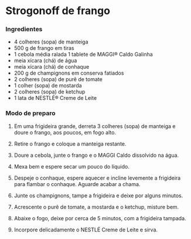 # Strogonoff de frango
### Ingredientes
- 4 colheres (sopa) de manteiga
- 500 g de frango em tiras
- 1 cebola média ralada
1 tablete de MAGGI® Caldo Galinha
- meia xícara (chá) de água
- meia xícara (chá) de conhaque
- 200 g de champignons em conserva fatiados
- 2 colheres (sopa) de purê de tomate
- 1 colher (sopa) de mostarda
- 2 colheres (sopa) de ketchup
- 1 lata de NESTLÉ® Creme de Leite

### Modo de preparo
 1. Em uma frigideira grande, derreta 3 colheres (sopa) de manteiga e doure o frango, aos poucos, em fogo alto.

 2. Retire o frango e coloque a manteiga restante.

 3. Doure a cebola, junte o frango e o MAGGI Caldo dissolvido na água.

 4. Mexa bem e espere secar um pouco do líquido.

 5. Despeje o conhaque, espere aquecer e incline levemente a frigideira para flambar o conhaque. Aguarde acabar a chama.

 6. Junte os champignons, tampe a frigideira e deixe por alguns minutos.

 7. Acrescente o purê de tomate, a mostarda e o ketchup, misture bem.

 8. Abaixe o fogo, deixe por cerca de 5 minutos, com a frigideira tampada.

 9. Incorpore delicadamente o NESTLÉ Creme de Leite e sirva.
